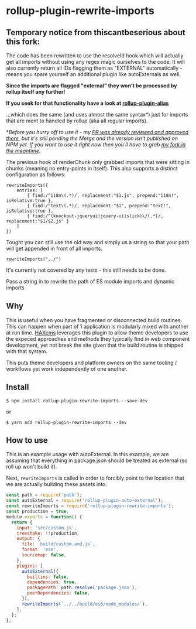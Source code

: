 # rollup-plugin-rewrite-imports


## Temporary notice from thiscantbeserious about this fork:

The code has been rewritten to use the resolveId hook which will actually get all imports without using any regex magic ourselves to the code. It will also currently return all IDs flagging them as "EXTERNAL" automatically - means you spare yourself an additional plugin like autoExternals as well.

**Since the imports are flagged "external" they won't be processed by rollup itself any further!** 

**If you seek for that functionality have a look at [rollup-plugin-alias](https://github.com/rollup/rollup-plugin-alias)** 

...which does the same (and uses almost the same syntax\*) just for imports that are ment to handled by rollup (aka all regular imports).

\**Before you hurry off to use it - my [PR was already reviewed and approved there](https://github.com/rollup/rollup-plugin-alias/pull/53), but it's still pending the Merge and the version isn't published on NPM yet. If you want to use it right now then you'll have to grab [my fork in the meantime](https://github.com/thiscantbeserious/rollup-plugin-alias).*

The previous hook of renderChunk only grabbed imports that were sitting in chunks (meaning no entry-points in itself). This also supports a distinct configuration as follows:

```
rewriteImports({
	entries: [
		{ find:/^i18n\(.*)/, replacement:"$1.js", prepend:"i18n!", isRelative:true },
		{ find:/^text\(.*)/, replacement:"$1", prepend:"text!", isRelative:true },
		{ find:/^(knockout-jqueryui|jquery-ui|slick)\/(.*)/, replacement:"$1/$2.js" }
	]
})
```

Tought you can still use the old way and simply us a string so that your path will get appended in front of all imports:

```
rewriteImports("../")
```

It's currently not covered by any tests - this still needs to be done.

Pass a string in to rewrite the path of ES module imports and dynamic imports

## Why

This is useful when you have fragmented or disconnected build routines. This can happen 
when part of 1 application is modularly mixed with another at run time. [HAXcms](https://haxtheweb.org) 
leverages this plugin to allow theme developers to use the expeced approaches and methods
they typically find in web component development, yet not break the site given that 
the build routine is shipped with that system.

This puts theme developers and platform owners on the same tooling / workflows yet 
work independently of one another.

## Install

```
$ npm install rollup-plugin-rewrite-imports --save-dev
```
or
```
$ yarn add rollup-plugin-rewrite-imports --dev
```

## How to use

This is an example usage with autoExternal. In this example, we are assuming that
everything in package.json should be treated as external (so roll up won't build it).

Next, `rewriteImports` is called in order to forcibly point to the location that we are
actually building these assets into.
```javascript
const path = require('path');
const autoExternal = require('rollup-plugin-auto-external');
const rewriteImports = require('rollup-plugin-rewrite-imports');
const production = true;
module.exports = function() {
  return {
    input: 'src/custom.js',
    treeshake: !!production,
    output: {
      file: `build/custom.amd.js`,
      format: 'esm',
      sourcemap: false,
    },
    plugins: [
      autoExternal({
        builtins: false,
        dependencies: true,
        packagePath: path.resolve('package.json'),
        peerDependencies: false,
      }),
      rewriteImports(`../../build/es6/node_modules/`),
    ],
  };
};
```
